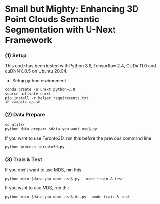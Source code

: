 # Small but Mighty: Enhancing 3D Point Clouds Semantic Segmentation with U-Next Framework

### (1) Setup
This code has been tested with Python 3.8, Tensorflow 2.4, CUDA 11.0 and cuDNN 8.0.5 on Ubuntu 20.04.

- Setup python environment
```
conda create -n unext python=3.8
source activate unext
pip install -r helper_requirements.txt
sh compile_op.sh
```

### (2) Data Prepare
```
cd utils/
python data_prepare_$data_you_want_use$.py
```
If you want to use Toronto3D, run this before the previous command line
```
python process_toronto3d.py
```

### (3) Train & Test
If you don't want to use MDS, run this
```
python main_$data_you_want_use$.py --mode train & test
```

If you want to use MDS, run this
```
python main_$data_you_want_use$_ds.py --mode train & test
```
